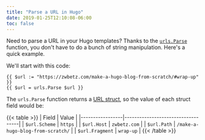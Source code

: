 ```yaml
---
title: "Parse a URL in Hugo"
date: 2019-01-25T12:10:08-06:00
toc: false
---
```


Need to parse a URL in your Hugo templates? Thanks to the [`urls.Parse`](https://gohugo.io/functions/urls.parse/#readout) function, you don't have to do a bunch of string manipulation. Here's a quick example. 

<!--more-->

We'll start with this code:

```
{{ $url := "https://zwbetz.com/make-a-hugo-blog-from-scratch/#wrap-up" }}
{{ $url = urls.Parse $url }}
```

The `urls.Parse` function returns a [URL struct](https://godoc.org/net/url#URL), so the value of each struct field would be:

{{< table >}}
| Field           | Value                             |
|-----------------|-----------------------------------|
| `$url.Scheme`   | `https`                           |
| `$url.Host`     | `zwbetz.com`                      |
| `$url.Path`     | `/make-a-hugo-blog-from-scratch/` |
| `$url.Fragment` | `wrap-up`                         |
{{< /table >}}
